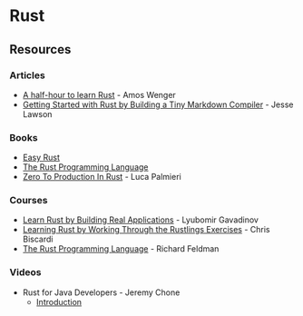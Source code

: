 # Rust

## Resources

### Articles

* [A half-hour to learn Rust](https://fasterthanli.me/articles/a-half-hour-to-learn-rust) - Amos Wenger
* [Getting Started with Rust by Building a Tiny Markdown Compiler](https://jesselawson.org/rust/getting-started-with-rust-by-building-a-tiny-markdown-compiler/) - Jesse Lawson

### Books

* [Easy Rust](https://fongyoong.github.io/easy_rust/)
* [The Rust Programming Language](https://doc.rust-lang.org/book/)
* [Zero To Production In Rust](https://www.zero2prod.com/index.html?country=the%20UK&discount_code=VAT20) - Luca Palmieri

### Courses

* [Learn Rust by Building Real Applications](https://www.udemy.com/course/rust-fundamentals/) - Lyubomir Gavadinov
* [Learning Rust by Working Through the Rustlings Exercises](https://egghead.io/courses/learning-rust-by-solving-the-rustlings-exercises-a722) - Chris Biscardi
* [The Rust Programming Language](https://frontendmasters.com/courses/rust/) - Richard Feldman

### Videos

* Rust for Java Developers - Jeremy Chone
  * [Introduction](https://www.youtube.com/watch?v=iFdh4sPC5Tg)

